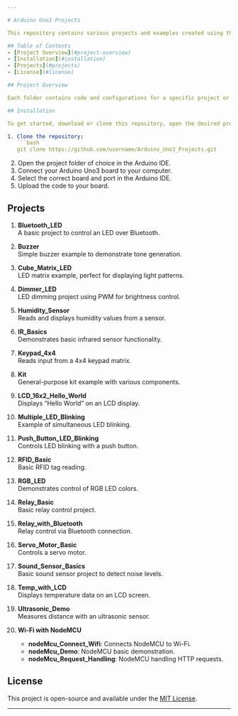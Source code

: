 ```yaml
---

# Arduino Uno3 Projects

This repository contains various projects and examples created using the Arduino Uno3 microcontroller. Each project demonstrates different hardware interactions, sensors, and basic functionalities using components such as LEDs, sensors, and modules.

## Table of Contents
- [Project Overview](#project-overview)
- [Installation](#installation)
- [Projects](#projects)
- [License](#license)

## Project Overview

Each folder contains code and configurations for a specific project or example. These projects cover a range of functionality, from LED blinking to Wi-Fi communication with NodeMCU. Projects are organized by functionality and include comments for easy understanding.

## Installation

To get started, download or clone this repository, open the desired project in the Arduino IDE, and upload it to your Arduino Uno3 board.

1. Clone the repository:
   ```bash
   git clone https://github.com/username/Arduino_Uno3_Projects.git
   ```
2. Open the project folder of choice in the Arduino IDE.
3. Connect your Arduino Uno3 board to your computer.
4. Select the correct board and port in the Arduino IDE.
5. Upload the code to your board.

## Projects

1. **Bluetooth_LED**  
   A basic project to control an LED over Bluetooth.

2. **Buzzer**  
   Simple buzzer example to demonstrate tone generation.

3. **Cube_Matrix_LED**  
   LED matrix example, perfect for displaying light patterns.

4. **Dimmer_LED**  
   LED dimming project using PWM for brightness control.

5. **Humidity_Sensor**  
   Reads and displays humidity values from a sensor.

6. **IR_Basics**  
   Demonstrates basic infrared sensor functionality.

7. **Keypad_4x4**  
   Reads input from a 4x4 keypad matrix.

8. **Kit**  
   General-purpose kit example with various components.

9. **LCD_16x2_Hello_World**  
   Displays “Hello World” on an LCD display.

10. **Multiple_LED_Blinking**  
    Example of simultaneous LED blinking.

11. **Push_Button_LED_Blinking**  
    Controls LED blinking with a push button.

12. **RFID_Basic**  
    Basic RFID tag reading.

13. **RGB_LED**  
    Demonstrates control of RGB LED colors.

14. **Relay_Basic**  
    Basic relay control project.

15. **Relay_with_Bluetooth**  
    Relay control via Bluetooth connection.

16. **Servo_Motor_Basic**  
    Controls a servo motor.

17. **Sound_Sensor_Basics**  
    Basic sound sensor project to detect noise levels.

18. **Temp_with_LCD**  
    Displays temperature data on an LCD screen.

19. **Ultrasonic_Demo**  
    Measures distance with an ultrasonic sensor.

20. **Wi-Fi with NodeMCU**  
    - **nodeMcu_Connect_Wifi**: Connects NodeMCU to Wi-Fi.
    - **nodeMcu_Demo**: NodeMCU basic demonstration.
    - **nodeMcu_Request_Handling**: NodeMCU handling HTTP requests.

## License

This project is open-source and available under the [MIT License](LICENSE).

---
```

